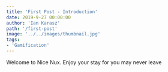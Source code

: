 ```yaml
---
title: 'First Post - Introduction'
date: 2019-9-27 00:00:00
author: 'Ian Karasz'
path: '/first-post'
image: '../../images/thumbnail.jpg'
tags:
- 'Gamification'
---
```


Welcome to Nice Nux. Enjoy your stay for you may never leave